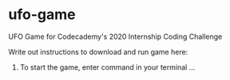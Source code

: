 # ufo-game
UFO Game for Codecademy's 2020 Internship Coding Challenge


Write out instructions to download and run game here:

1. To start the game, enter command <ruby game.rb> in your terminal
...